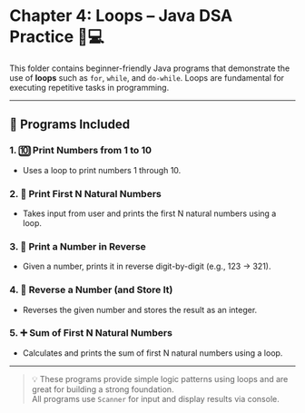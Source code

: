 # Chapter 4: Loops – Java DSA Practice 🔁💻

This folder contains beginner-friendly Java programs that demonstrate the use of **loops** such as `for`, `while`, and `do-while`. Loops are fundamental for executing repetitive tasks in programming.

---

## 📂 Programs Included

### 1. 🔟 Print Numbers from 1 to 10
- Uses a loop to print numbers 1 through 10.

### 2. 🔢 Print First N Natural Numbers
- Takes input from user and prints the first N natural numbers using a loop.

### 3. 🔁 Print a Number in Reverse
- Given a number, prints it in reverse digit-by-digit (e.g., 123 → 321).

### 4. 🔄 Reverse a Number (and Store It)
- Reverses the given number and stores the result as an integer.

### 5. ➕ Sum of First N Natural Numbers
- Calculates and prints the sum of first N natural numbers using a loop.

---

> 💡 These programs provide simple logic patterns using loops and are great for building a strong foundation.  
> All programs use `Scanner` for input and display results via console.
